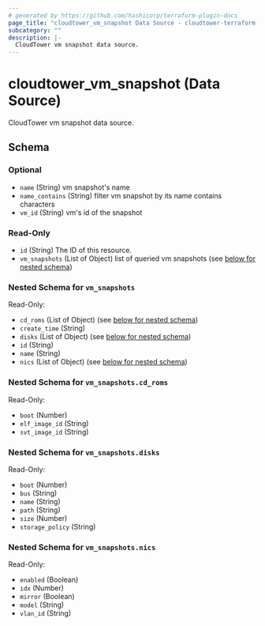 ```yaml
---
# generated by https://github.com/hashicorp/terraform-plugin-docs
page_title: "cloudtower_vm_snapshot Data Source - cloudtower-terraform-provider"
subcategory: ""
description: |-
  CloudTower vm snapshot data source.
---
```


# cloudtower_vm_snapshot (Data Source)

CloudTower vm snapshot data source.



<!-- schema generated by tfplugindocs -->
## Schema

### Optional

- `name` (String) vm snapshot's name
- `name_contains` (String) filter vm snapshot by its name contains characters
- `vm_id` (String) vm's id of the snapshot

### Read-Only

- `id` (String) The ID of this resource.
- `vm_snapshots` (List of Object) list of queried vm snapshots (see [below for nested schema](#nestedatt--vm_snapshots))

<a id="nestedatt--vm_snapshots"></a>
### Nested Schema for `vm_snapshots`

Read-Only:

- `cd_roms` (List of Object) (see [below for nested schema](#nestedobjatt--vm_snapshots--cd_roms))
- `create_time` (String)
- `disks` (List of Object) (see [below for nested schema](#nestedobjatt--vm_snapshots--disks))
- `id` (String)
- `name` (String)
- `nics` (List of Object) (see [below for nested schema](#nestedobjatt--vm_snapshots--nics))

<a id="nestedobjatt--vm_snapshots--cd_roms"></a>
### Nested Schema for `vm_snapshots.cd_roms`

Read-Only:

- `boot` (Number)
- `elf_image_id` (String)
- `svt_image_id` (String)


<a id="nestedobjatt--vm_snapshots--disks"></a>
### Nested Schema for `vm_snapshots.disks`

Read-Only:

- `boot` (Number)
- `bus` (String)
- `name` (String)
- `path` (String)
- `size` (Number)
- `storage_policy` (String)


<a id="nestedobjatt--vm_snapshots--nics"></a>
### Nested Schema for `vm_snapshots.nics`

Read-Only:

- `enabled` (Boolean)
- `idx` (Number)
- `mirror` (Boolean)
- `model` (String)
- `vlan_id` (String)


